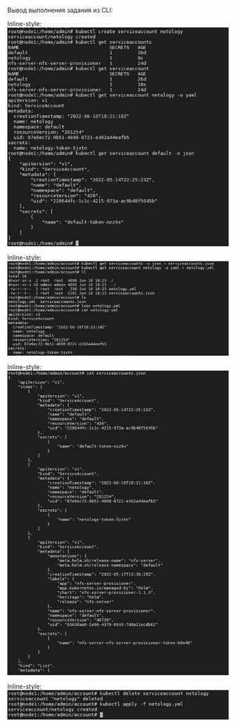 Вывод выполнения задания из CLI:

Inline-style: 
![alt text](https://github.com/Andrey-netology/14.4/blob/main/1.JPG "Logo Title Text 1")

Inline-style: 
![alt text](https://github.com/Andrey-netology/14.4/blob/main/2.JPG "Logo Title Text 1")

Inline-style: 
![alt text](https://github.com/Andrey-netology/14.4/blob/main/3.JPG "Logo Title Text 1")

Inline-style: 
![alt text](https://github.com/Andrey-netology/14.4/blob/main/4.JPG "Logo Title Text 1")

